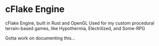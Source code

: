# cFlake Engine
cFlake Engine, built in Rust and OpenGL
Used for my custom procedural terrain-based games, like Hypothermia, Electrilized, and Some-RPG

Gotta work on documenting this...
